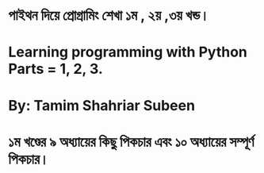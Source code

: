 # পাইথন দিয়ে প্রোগ্রামিং শেখা ১ম , ২য় ,৩য় খন্ড। 
# Learning programming with Python Parts = 1, 2, 3.
# By: Tamim Shahriar Subeen
# ১ম খণ্ডের ৯ অধ্যায়ের কিছু পিকচার এবং ১০ অধ্যায়ের সম্পূর্ণ পিকচার।
